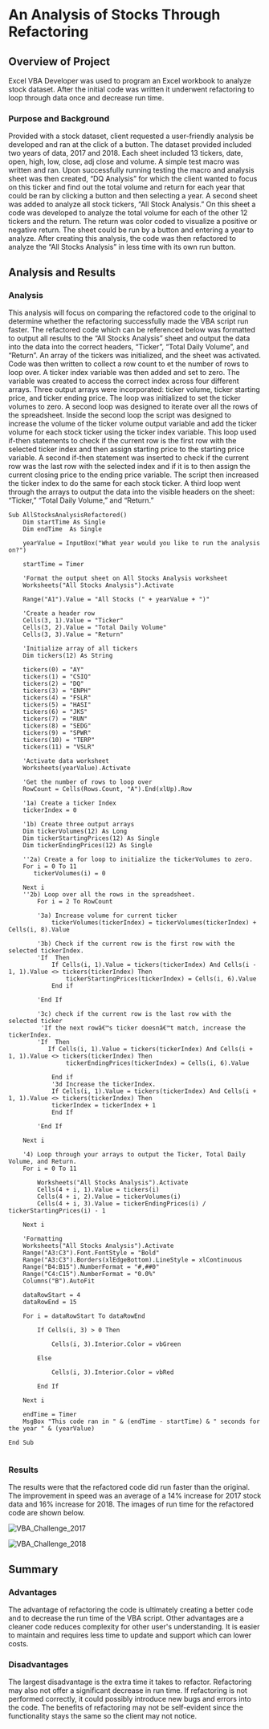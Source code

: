 # An Analysis of Stocks Through Refactoring
## Overview of Project
Excel VBA Developer was used to program an Excel workbook to analyze stock dataset. After the initial code was written it underwent refactoring to loop through data once and decrease run time. 
### Purpose and Background
Provided with a stock dataset, client requested a user-friendly analysis be developed and ran at the click of a button. The dataset provided included two years of data, 2017 and 2018. Each sheet included 13 tickers, date, open, high, low, close, adj close and volume.  A simple test macro was written and ran. Upon successfully running testing the macro and analysis sheet was then created, “DQ Analysis” for which the client wanted to focus on this ticker and find out the total volume and return for each year that could be ran by clicking a button and then selecting a year. A second sheet was added to analyze all stock tickers, “All Stock Analysis.” On this sheet a code was developed to analyze the total volume for each of the other 12 tickers and the return. The return was color coded to visualize a positive or negative return. The sheet could be run by a button and entering a year to analyze. After creating this analysis, the code was then refactored to analyze the “All Stocks Analysis” in less time with its own run button.
## Analysis and Results 
### Analysis
This analysis will focus on comparing the refactored code to the original to determine whether the refactoring successfully made the VBA script run faster. The refactored code which can be referenced below was formatted to output all results to the “All Stocks Analysis” sheet and output the data into the data into the correct headers, “Ticker”, “Total Daily Volume”, and “Return”. An array of the tickers was initialized, and the sheet was activated. Code was then written to collect a row count to et the number of rows to loop over. A ticker index variable was then added and set to zero. The variable was created to access the correct index across four different arrays. Three output arrays were incorporated: ticker volume, ticker starting price, and ticker ending price. The loop was initialized to set the ticker volumes to zero. A second loop was designed to iterate over all the rows of the spreadsheet. Inside the second loop the script was designed to increase the volume of the ticker volume output variable and add the ticker volume for each stock ticker using the ticker index variable. This loop used if-then statements to check if the current row is the first row with the selected ticker index and then assign starting price to the starting price variable. A second if-then statement was inserted to check if the current row was the last row with the selected index and if it is to then assign the current closing price to the ending price variable. The script then increased the ticker index to do the same for each stock ticker. A third loop went through the arrays to output the data into the visible headers on the sheet: “Ticker,” “Total Daily Volume,” and “Return.”
```VBA
Sub AllStocksAnalysisRefactored()
    Dim startTime As Single
    Dim endTime  As Single

    yearValue = InputBox("What year would you like to run the analysis on?")

    startTime = Timer
    
    'Format the output sheet on All Stocks Analysis worksheet
    Worksheets("All Stocks Analysis").Activate
    
    Range("A1").Value = "All Stocks (" + yearValue + ")"
    
    'Create a header row
    Cells(3, 1).Value = "Ticker"
    Cells(3, 2).Value = "Total Daily Volume"
    Cells(3, 3).Value = "Return"

    'Initialize array of all tickers
    Dim tickers(12) As String
    
    tickers(0) = "AY"
    tickers(1) = "CSIQ"
    tickers(2) = "DQ"
    tickers(3) = "ENPH"
    tickers(4) = "FSLR"
    tickers(5) = "HASI"
    tickers(6) = "JKS"
    tickers(7) = "RUN"
    tickers(8) = "SEDG"
    tickers(9) = "SPWR"
    tickers(10) = "TERP"
    tickers(11) = "VSLR"
    
    'Activate data worksheet
    Worksheets(yearValue).Activate
    
    'Get the number of rows to loop over
    RowCount = Cells(Rows.Count, "A").End(xlUp).Row
    
    '1a) Create a ticker Index
    tickerIndex = 0
    
    '1b) Create three output arrays
    Dim tickerVolumes(12) As Long
    Dim tickerStartingPrices(12) As Single
    Dim tickerEndingPrices(12) As Single
    
    ''2a) Create a for loop to initialize the tickerVolumes to zero.
    For i = 0 To 11
       tickerVolumes(i) = 0

    Next i  
    ''2b) Loop over all the rows in the spreadsheet.
        For i = 2 To RowCount
    
        '3a) Increase volume for current ticker
            tickerVolumes(tickerIndex) = tickerVolumes(tickerIndex) + Cells(i, 8).Value
        
        '3b) Check if the current row is the first row with the selected tickerIndex.
        'If  Then
            If Cells(i, 1).Value = tickers(tickerIndex) And Cells(i - 1, 1).Value <> tickers(tickerIndex) Then
                tickerStartingPrices(tickerIndex) = Cells(i, 6).Value
            End if
            
        'End If
        
        '3c) check if the current row is the last row with the selected ticker
         'If the next rowâ€™s ticker doesnâ€™t match, increase the tickerIndex.
        'If  Then
           If Cells(i, 1).Value = tickers(tickerIndex) And Cells(i + 1, 1).Value <> tickers(tickerIndex) Then
                tickerEndingPrices(tickerIndex) = Cells(i, 6).Value 
            
            End if
            '3d Increase the tickerIndex.
            If Cells(i, 1).Value = tickers(tickerIndex) And Cells(i + 1, 1).Value <> tickers(tickerIndex) Then
            tickerIndex = tickerIndex + 1
            End If
            
        'End If
    
    Next i
    
    '4) Loop through your arrays to output the Ticker, Total Daily Volume, and Return.
    For i = 0 To 11
        
        Worksheets("All Stocks Analysis").Activate
        Cells(4 + i, 1).Value = tickers(i)
        Cells(4 + i, 2).Value = tickerVolumes(i)
        Cells(4 + i, 3).Value = tickerEndingPrices(i) / tickerStartingPrices(i) - 1
        
    Next i
    
    'Formatting
    Worksheets("All Stocks Analysis").Activate
    Range("A3:C3").Font.FontStyle = "Bold"
    Range("A3:C3").Borders(xlEdgeBottom).LineStyle = xlContinuous
    Range("B4:B15").NumberFormat = "#,##0"
    Range("C4:C15").NumberFormat = "0.0%"
    Columns("B").AutoFit

    dataRowStart = 4
    dataRowEnd = 15

    For i = dataRowStart To dataRowEnd
        
        If Cells(i, 3) > 0 Then
            
            Cells(i, 3).Interior.Color = vbGreen
            
        Else
        
            Cells(i, 3).Interior.Color = vbRed
            
        End If
        
    Next i
 
    endTime = Timer
    MsgBox "This code ran in " & (endTime - startTime) & " seconds for the year " & (yearValue)

End Sub


```
### Results
The results were that the refactored code did run faster than the original. The improvement in speed was an average of a 14% increase for 2017 stock data and 16% increase for 2018. The images of run time for the refactored code are shown below.

![VBA_Challenge_2017]( https://github.com/cmwardcode/stock-analysis/blob/main/Resources/VBA_Challenge_2017.png)

![VBA_Challenge_2018]( https://github.com/cmwardcode/stock-analysis/blob/main/Resources/VBA_Challenge_2018.png)

## Summary
### Advantages
The advantage of refactoring the code is ultimately creating a better code and to decrease the run time of the VBA script.  Other advantages are a cleaner code reduces complexity for other user's understanding. It is easier to maintain and requires less time to update and support which can lower costs. 
### Disadvantages
The largest disadvantage is the extra time it takes to refactor. Refactoring may also not offer a significant decrease in run time. If refactoring is not performed correctly, it could possibly introduce new bugs and errors into the code. The benefits of refactoring may not be self-evident since the functionality stays the same so the client may not notice. 
